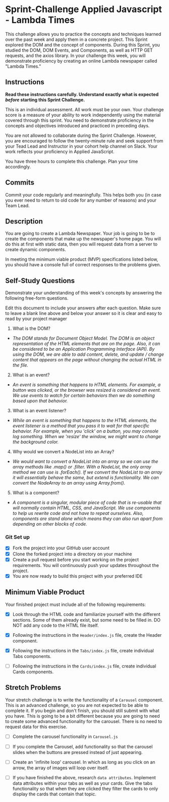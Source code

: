 # Sprint-Challenge Applied Javascript - Lambda Times

This challenge allows you to practice the concepts and techniques learned over the past week and apply them in a concrete project. This Sprint explored the DOM and the concept of components. During this Sprint, you studied the DOM, DOM Events, and Components, as well as HTTP GET requests, and the axios library. In your challenge this week, you will demonstrate proficiency by creating an online Lambda newspaper called "Lambda Times."

## Instructions

**Read these instructions carefully. Understand exactly what is expected _before_ starting this Sprint Challenge.**

This is an individual assessment. All work must be your own. Your challenge score is a measure of your ability to work independently using the material covered through this sprint. You need to demonstrate proficiency in the concepts and objectives introduced and practiced in preceding days.

You are not allowed to collaborate during the Sprint Challenge. However, you are encouraged to follow the twenty-minute rule and seek support from your Tead Lead and Instructor in your cohort help channel on Slack. Your work reflects your proficiency in Applied JavaScript.

You have three hours to complete this challenge. Plan your time accordingly.

## Commits

Commit your code regularly and meaningfully. This helps both you (in case you ever need to return to old code for any number of reasons) and your Team Lead.

## Description

You are going to create a Lambda Newspaper. Your job is going to be to create the components that make up the newspaper's home page. You will do this at first with static data, then you will request data from a server to create dynamic components.

In meeting the minimum viable product (MVP) specifications listed below, you should have a console full of correct responses to the problems given.

## Self-Study Questions

Demonstrate your understanding of this week's concepts by answering the following free-form questions.

Edit this document to include your answers after each question. Make sure to leave a blank line above and below your answer so it is clear and easy to read by your project manager

1. What is the DOM?

- _The DOM stands for Document Object Model. The DOM is an object representation of the HTML elements that are on the page. Also, it can be considered to be an Application Programming Interface (API). By using the DOM, we are able to add content, delete, and update / change content that appears on the page without changing the actual HTML in the file._

2. What is an event?

- _An event is something that happens to HTML elements. For example, a button was clicked, or the browser was resized is considered an event. We use events to watch for certain behaviors then we do something based upon that behavior._

3. What is an event listener?

- _While an event is something that happens to the HTML elements, the event listener is a method that you pass it to wait for that specific behavior. For example, when you 'click' on a button, you may console log something. When we 'resize' the window, we might want to change the background color._

4. Why would we convert a NodeList into an Array?

- _We would want to convert a NodeList into an array so we can use the array methods like .map() or .filter. With a NodeList, the only array method we can use is .forEach(). If we convert the NodeList to an array it will essentially behave the same, but extend is functionality. We can convert the NodeArray to an array using Array.from()._

5. What is a component?

- _A component is a singular, modular piece of code that is re-usable that will normally contain HTML, CSS, and JavaScript. We use components to help us rewrite code and not have to repeat ourselves. Also, components are stand alone which means they can also run apart from depending on other blocks of code._

### Git Set up

- [x] Fork the project into your GitHub user account
- [x] Clone the forked project into a directory on your machine
- [x] Create a pull request before you start working on the project requirements. You will continuously push your updates throughout the project.
- [x] You are now ready to build this project with your preferred IDE

## Minimum Viable Product

Your finished project must include all of the following requirements:

- [x] Look through the HTML code and familiarize yourself with the different sections. Some of them already exist, but some need to be filled in. DO NOT add any code to the HTML file itself.

- [x] Following the instructions in the `Header/index.js` file, create the Header component.

- [x] Following the instructions in the `Tabs/index.js` file, create individual Tabs components.

- [ ] Following the instructions in the `Cards/index.js` file, create individual Cards components.

## Stretch Problems

Your stretch challenge is to write the functionality of a `Carousel` component. This is an advanced challenge, so you are not expected to be able to complete it. If you begin and don't finish, you should still submit with what you have. This is going to be a bit different because you are going to need to create some advanced functionality for the carousel. There is no need to request data for this exercise.

- [ ] Complete the carousel functionality in `Carousel.js`

- [ ] If you complete the Carousel, add functionality so that the carousel slides when the buttons are pressed instead of just appearing.

- [ ] Create an 'infinite loop' carousel. In which as long as you click on an arrow, the array of images will loop over itself.

- [ ] If you have finished the above, research `data attributes`. Implement data attributes within your tabs as well as your cards. Give the tabs functionality so that when they are clicked they filter the cards to only display the cards that contain that topic.

